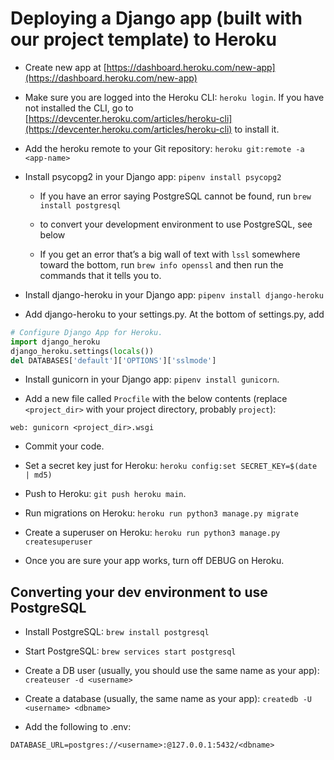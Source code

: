 # Deploying a Django app (built with our project template) to Heroku

- Create new app at [https://dashboard.heroku.com/new-app](https://dashboard.heroku.com/new-app)

- Make sure you are logged into the Heroku CLI: `heroku login`. If you have not installed the CLI, go to [https://devcenter.heroku.com/articles/heroku-cli](https://devcenter.heroku.com/articles/heroku-cli) to install it.

- Add the heroku remote to your Git repository: `heroku git:remote -a <app-name>`

- Install psycopg2 in your Django app: `pipenv install psycopg2`

  - If you have an error saying PostgreSQL cannot be found, run `brew install postgresql`

  - to convert your development environment to use PostgreSQL, see below

  - If you get an error that’s a big wall of text with `lssl` somewhere toward the bottom, run `brew info openssl` and then run the commands that it tells you to.

- Install django-heroku in your Django app: `pipenv install django-heroku`

- Add django-heroku to your settings.py. At the bottom of settings.py, add

```py
# Configure Django App for Heroku.
import django_heroku
django_heroku.settings(locals())
del DATABASES['default']['OPTIONS']['sslmode']
```

- Install gunicorn in your Django app: `pipenv install gunicorn`.

- Add a new file called `Procfile` with the below contents (replace `<project_dir>` with your project directory, probably `project`):

```
web: gunicorn <project_dir>.wsgi
```

- Commit your code.
- Set a secret key just for Heroku: `heroku config:set SECRET_KEY=$(date | md5)`
- Push to Heroku: `git push heroku main`.

- Run migrations on Heroku: `heroku run python3 manage.py migrate`

- Create a superuser on Heroku: `heroku run python3 manage.py createsuperuser`

* Once you are sure your app works, turn off DEBUG on Heroku.

## Converting your dev environment to use PostgreSQL

- Install PostgreSQL: `brew install postgresql`

- Start PostgreSQL: `brew services start postgresql`

- Create a DB user (usually, you should use the same name as your app): `createuser -d <username>`

- Create a database (usually, the same name as your app): `createdb -U <username> <dbname>`

- Add the following to .env:

```
DATABASE_URL=postgres://<username>:@127.0.0.1:5432/<dbname>
```
